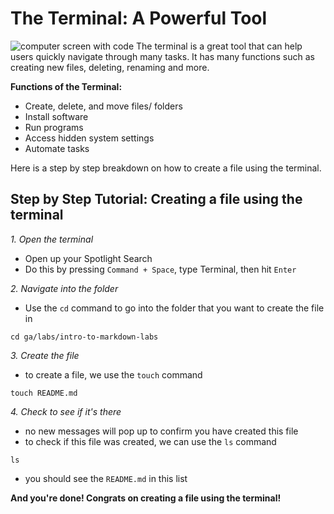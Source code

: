 # The Terminal: A Powerful Tool

![computer screen with code](https://images.unsplash.com/photo-1669023414162-5bb06bbff0ec?q=80&w=2532&auto=format&fit=crop&ixlib=rb-4.1.0&ixid=M3wxMjA3fDB8MHxwaG90by1wYWdlfHx8fGVufDB8fHx8fA%3D%3D)
The terminal is a great tool that can help users quickly navigate through many tasks. It has many functions such as creating new files, deleting, renaming and more.

**Functions of the Terminal:**
* Create, delete, and move files/ folders
* Install software
* Run programs
* Access hidden system settings
* Automate tasks

Here is a step by step breakdown on how to create a file using the terminal. 

## Step by Step Tutorial: Creating a file using the terminal

*1. Open the terminal*

* Open up your Spotlight Search
* Do this by pressing `Command + Space`, type Terminal, then hit `Enter`


*2. Navigate into the folder*

* Use the `cd` command to go into the folder that you want to create the file in

```
cd ga/labs/intro-to-markdown-labs
```

*3. Create the file*
* to create a file, we use the `touch` command

```
touch README.md
```

*4. Check to see if it's there*
* no new messages will pop up to confirm you have created this file
* to check if this file was created, we can use the `ls` command

```
ls
```
* you should see the `README.md` in this list

**And you're done! Congrats on creating a file using the terminal!**